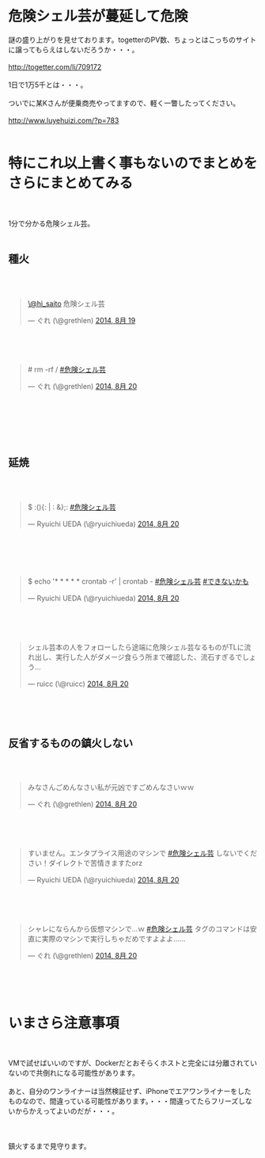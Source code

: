 # 危険シェル芸が蔓延して危険
謎の盛り上がりを見せております。togetterのPV数、ちょっとはこっちのサイトに譲ってもらえはしないだろうか・・・。<br />
<br />
<a href="http://togetter.com/li/709172" target="_blank">http://togetter.com/li/709172</a><br />
<br />
1日で1万5千とは・・・。<br />
<br />
ついでに某Kさんが便乗商売やってますので、軽く一瞥したってください。<br />
<br />
<a target="_blank" href="http://www.luyehuizi.com/?p=783">http://www.luyehuizi.com/?p=783</a><br />
<br />
<h1>特にこれ以上書く事もないのでまとめをさらにまとめてみる</h1><br />
<br />
1分で分かる危険シェル芸。<br />
<br />
<h2>種火</h2><br />
<br />
<blockquote class="twitter-tweet" lang="ja"><p><a href="https://twitter.com/hi_saito">\@hi_saito</a> 危険シェル芸</p>&mdash; ぐれ (\@grethlen) <a href="https://twitter.com/grethlen/statuses/501869324014211072">2014, 8月 19</a></blockquote><br />
<script async src="//platform.twitter.com/widgets.js" charset="utf-8"></script><br />
<br />
<blockquote class="twitter-tweet" lang="ja"><p># rm -rf / &#10;<a href="https://twitter.com/hashtag/%E5%8D%B1%E9%99%BA%E3%82%B7%E3%82%A7%E3%83%AB%E8%8A%B8?src=hash">#危険シェル芸</a></p>&mdash; ぐれ (\@grethlen) <a href="https://twitter.com/grethlen/statuses/502068599641874432">2014, 8月 20</a></blockquote><br />
<script async src="//platform.twitter.com/widgets.js" charset="utf-8"></script><br />
<br />
<!--more--><br />
<br />
<h2>延焼</h2><br />
<br />
<blockquote class="twitter-tweet" lang="ja"><p>$ :(){: | : &amp;};: <a href="https://twitter.com/hashtag/%E5%8D%B1%E9%99%BA%E3%82%B7%E3%82%A7%E3%83%AB%E8%8A%B8?src=hash">#危険シェル芸</a></p>&mdash; Ryuichi UEDA (\@ryuichiueda) <a href="https://twitter.com/ryuichiueda/statuses/502070331616423937">2014, 8月 20</a></blockquote><br />
<script async src="//platform.twitter.com/widgets.js" charset="utf-8"></script><br />
<br />
<br />
<blockquote class="twitter-tweet" lang="ja"><p>$ echo &#39;* * * * * crontab -r&#39; | crontab - <a href="https://twitter.com/hashtag/%E5%8D%B1%E9%99%BA%E3%82%B7%E3%82%A7%E3%83%AB%E8%8A%B8?src=hash">#危険シェル芸</a> <a href="https://twitter.com/hashtag/%E3%81%A7%E3%81%8D%E3%81%AA%E3%81%84%E3%81%8B%E3%82%82?src=hash">#できないかも</a></p>&mdash; Ryuichi UEDA (\@ryuichiueda) <a href="https://twitter.com/ryuichiueda/statuses/502092685612556288">2014, 8月 20</a></blockquote><br />
<script async src="//platform.twitter.com/widgets.js" charset="utf-8"></script><br />
<br />
<blockquote class="twitter-tweet" lang="ja"><p>シェル芸本の人をフォローしたら途端に危険シェル芸なるものがTLに流れ出し、実行した人がダメージ食らう所まで確認した、流石すぎるでしょう…</p>&mdash; ruicc (\@ruicc) <a href="https://twitter.com/ruicc/statuses/502077061444292609">2014, 8月 20</a></blockquote><br />
<script async src="//platform.twitter.com/widgets.js" charset="utf-8"></script><br />
<br />
<h2>反省するものの鎮火しない</h2><br />
<br />
<blockquote class="twitter-tweet" lang="ja"><p>みなさんごめんなさい私が元凶ですごめんなさいｗｗ</p>&mdash; ぐれ (\@grethlen) <a href="https://twitter.com/grethlen/statuses/502092091980132353">2014, 8月 20</a></blockquote><br />
<script async src="//platform.twitter.com/widgets.js" charset="utf-8"></script><br />
<br />
<blockquote class="twitter-tweet" lang="ja"><p>すいません。エンタプライス用途のマシンで <a href="https://twitter.com/hashtag/%E5%8D%B1%E9%99%BA%E3%82%B7%E3%82%A7%E3%83%AB%E8%8A%B8?src=hash">#危険シェル芸</a> しないでください！ダイレクトで苦情きますたorz</p>&mdash; Ryuichi UEDA (\@ryuichiueda) <a href="https://twitter.com/ryuichiueda/statuses/502094795737530368">2014, 8月 20</a></blockquote><br />
<script async src="//platform.twitter.com/widgets.js" charset="utf-8"></script><br />
<br />
<blockquote class="twitter-tweet" lang="ja"><p>シャレにならんから仮想マシンで…ｗ <a href="https://twitter.com/hashtag/%E5%8D%B1%E9%99%BA%E3%82%B7%E3%82%A7%E3%83%AB%E8%8A%B8?src=hash">#危険シェル芸</a> タグのコマンドは安直に実際のマシンで実行しちゃだめですよよよ……</p>&mdash; ぐれ (\@grethlen) <a href="https://twitter.com/grethlen/statuses/502095579652960258">2014, 8月 20</a></blockquote><br />
<script async src="//platform.twitter.com/widgets.js" charset="utf-8"></script><br />
<br />
<h1>いまさら注意事項</h1><br />
<br />
VMで試せばいいのですが、Dockerだとおそらくホストと完全には分離されていないので共倒れになる可能性があります。<br />
<br />
あと、自分のワンライナーは当然検証せず、iPhoneでエアワンライナーをしたものなので、間違っている可能性があります。・・・間違ってたらフリーズしないからかえってよいのだが・・・。<br />
<br />
<br />
<br />
鎮火するまで見守ります。<br />
<br />

